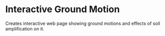 # Interactive Ground Motion
Creates interactive web page showing ground motions and effects of soil amplification on it.